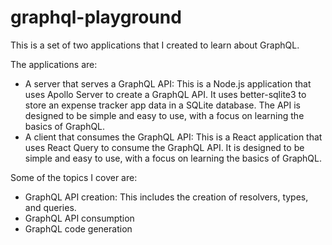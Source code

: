 # graphql-playground

This is a set of two applications that I created to learn about GraphQL. 

The applications are:
- A server that serves a GraphQL API: This is a Node.js application that uses Apollo Server to create a GraphQL API. It uses better-sqlite3 to store an expense tracker app data in a SQLite database. The API is designed to be simple and easy to use, with a focus on learning the basics of GraphQL.
- A client that consumes the GraphQL API: This is a React application that uses React Query to consume the GraphQL API. It is designed to be simple and easy to use, with a focus on learning the basics of GraphQL.

Some of the topics I cover are:
- GraphQL API creation: This includes the creation of resolvers, types, and queries.
- GraphQL API consumption
- GraphQL code generation